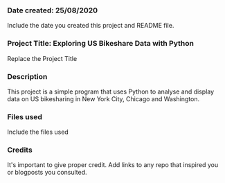 ### Date created: 25/08/2020
Include the date you created this project and README file.

### Project Title: Exploring US Bikeshare Data with Python
Replace the Project Title

### Description
This project is a simple program that uses Python to analyse and display data on US bikesharing in New York City, Chicago and Washington.

### Files used
Include the files used

### Credits
It's important to give proper credit. Add links to any repo that inspired you or blogposts you consulted.
